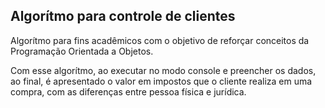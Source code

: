 ## Algorítmo para controle de clientes
<p>Algorítmo para fins acadêmicos com o objetivo de reforçar conceitos da Programação Orientada a Objetos.</p>
<p>Com esse algorítmo, ao executar no modo console e preencher os dados, ao final, é apresentado o valor em impostos que o cliente realiza em uma compra, com as diferenças entre pessoa física e jurídica.</p>
